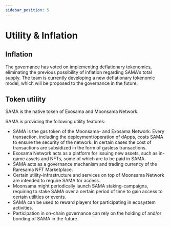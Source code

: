 ```yaml
---
sidebar_position: 5
---
```


# Utility & Inflation

## Inflation

The governance has voted on implementing deflationary tokenomics, eliminating the previous possibility of inflation regarding SAMA's total supply. The team is currently developing a new deflationary tokenomic model, which will be proposed to the governance in the future.

## Token utility

SAMA is the native token of Exosama and Moonsama Network.

SAMA is providing the following utility features:

- SAMA is the gas token of the Moonsama- and Exosama Network. Every transaction, including the deployment/operation of
dApps, costs SAMA to ensure the security of the network. In certain cases the cost of transactions are subsidized in the
form of gasless transactions.
- Exosama Network acts as a platform for issuing new assets, such as in-game assets and NFTs, some of which are to be
paid in SAMA.
- SAMA acts as a governance mechanism and trading currency of the Raresama NFT Marketplace.
- Certain utility-infrastructure and services on top of Moonsama Network are intended to require SAMA for access.
- Moonsama might periodically launch SAMA staking-campaigns, requiring to stake SAMA over a certain period of time to
gain access to certain utilities or events.
- SAMA can be used to reward players for participating in ecosystem activities.
- Participation in on-chain governance can rely on the holding of and/or bonding of SAMA in the future.
